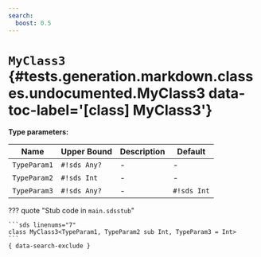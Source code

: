 ```yaml
---
search:
  boost: 0.5
---
```


[//]: # (DO NOT EDIT THIS FILE DIRECTLY. Instead, edit the corresponding stub file and execute `npm run docs:api`.)

# <code class="doc-symbol doc-symbol-class"></code> `MyClass3` {#tests.generation.markdown.classes.undocumented.MyClass3 data-toc-label='[class] MyClass3'}

**Type parameters:**

| Name | Upper Bound | Description | Default |
|------|-------------|-------------|---------|
| `TypeParam1` | `#!sds Any?` | - | - |
| `TypeParam2` | `#!sds Int` | - | - |
| `TypeParam3` | `#!sds Any?` | - | `#!sds Int` |

??? quote "Stub code in `main.sdsstub`"

    ```sds linenums="7"
    class MyClass3<TypeParam1, TypeParam2 sub Int, TypeParam3 = Int>
    ```
    { data-search-exclude }
